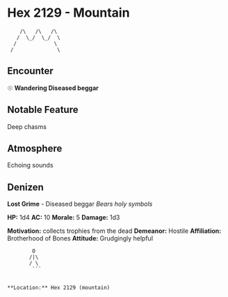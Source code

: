 # Hex 2129 - Mountain
```
    /\   /\   /\
   /  \_/  \_/  \
  /            \
 /              \
```

## Encounter

☉ **Wandering Diseased beggar**

## Notable Feature

Deep chasms

## Atmosphere

Echoing sounds

## Denizen

**Lost Grime** - Diseased beggar
*Bears holy symbols*

**HP:** 1d4 **AC:** 10 **Morale:** 5
**Damage:** 1d3

**Motivation:** collects trophies from the dead
**Demeanor:** Hostile
**Affiliation:** Brotherhood of Bones
**Attitude:** Grudgingly helpful

```
        O
       /|\
       / \
        ```


**Location:** Hex 2129 (mountain)

